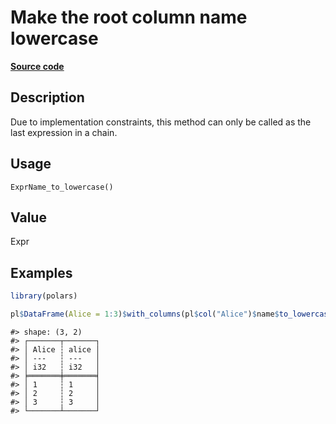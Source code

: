 

# Make the root column name lowercase

[**Source code**](https://github.com/pola-rs/r-polars/tree/main/R/expr__name.R#L89)

## Description

Due to implementation constraints, this method can only be called as the
last expression in a chain.

## Usage

<pre><code class='language-R'>ExprName_to_lowercase()
</code></pre>

## Value

Expr

## Examples

``` r
library(polars)

pl$DataFrame(Alice = 1:3)$with_columns(pl$col("Alice")$name$to_lowercase())
```

    #> shape: (3, 2)
    #> ┌───────┬───────┐
    #> │ Alice ┆ alice │
    #> │ ---   ┆ ---   │
    #> │ i32   ┆ i32   │
    #> ╞═══════╪═══════╡
    #> │ 1     ┆ 1     │
    #> │ 2     ┆ 2     │
    #> │ 3     ┆ 3     │
    #> └───────┴───────┘
